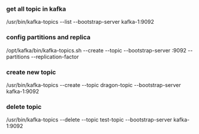 ### get all topic in kafka
/usr/bin/kafka-topics --list --bootstrap-server kafka-1:9092

### config partitions and replica
/opt/kafka/bin/kafka-topics.sh --create --topic <your-topic-name> --bootstrap-server <kafka-broker>:9092 --partitions <number-of-partitions> --replication-factor <replication-factor>


### create new topic 
/usr/bin/kafka-topics --create --topic dragon-topic --bootstrap-server kafka-1:9092

### delete topic
/usr/bin/kafka-topics --delete --topic test-topic --bootstrap-server kafka-1:9092
